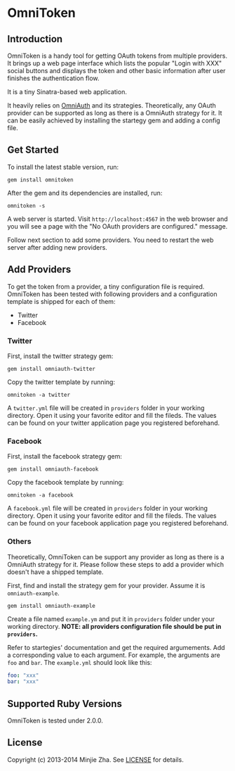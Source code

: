 # OmniToken

## Introduction
OmniToken is a handy tool for getting OAuth tokens from multiple providers. It brings up a web page interface which lists the popular "Login with XXX" social buttons and displays the token and other basic information after user finishes the authentication flow.

It is a tiny Sinatra-based web application.

It heavily relies on [OmniAuth](https://github.com/intridea/omniauth) and its strategies. Theoretically, any OAuth provider can be supported as long as there is a OmniAuth strategy for it. It can be easily achieved by installing the startegy gem and adding a config file.

## Get Started
To install the latest stable version, run:

`gem install omnitoken`

After the gem and its dependencies are installed, run:

`omnitoken -s`

A web server is started. Visit `http://localhost:4567` in the web browser and you will see a page with the "No OAuth providers are configured." message.

Follow next section to add some providers. You need to restart the web server after adding new providers.

## Add Providers
To get the token from a provider, a tiny configuration file is required. OmniToken has been tested with following providers and a configuration template is shipped for each of them:
* Twitter
* Facebook

### Twitter
First, install the twitter strategy gem:

`gem install omniauth-twitter`

Copy the twitter template by running:

`omnitoken -a twitter`

A `twitter.yml` file will be created in `providers` folder in your working directory. Open it using your favorite editor and fill the fileds. The values can be found on your twitter application page you registered beforehand.

### Facebook
First, install the facebook strategy gem:

`gem install omniauth-facebook`

Copy the facebook template by running:

`omnitoken -a facebook`

A `facebook.yml` file will be created in `providers` folder in your working directory. Open it using your favorite editor and fill the fileds. The values can be found on your facebook application page you registered beforehand.

### Others
Theoretically, OmniToken can be support any provider as long as there is a OmniAuth strategy for it. Please follow these steps to add a provider which doesn't have a shipped template.

First, find and install the strategy gem for your provider. Assume it is `omniauth-example`.

`gem install omniauth-example`

Create a file named `example.ym` and put it in `providers` folder under your working directory. **NOTE: all providers configuration file should be put in `providers`.**

Refer to startegies' documentation and get the required argumements. Add a corresponding value to each argument. For example, the arguments are `foo` and `bar`. The `example.yml` should look like this:

```yaml
foo: "xxx"
bar: "xxx"
```

## Supported Ruby Versions
OmniToken is tested under 2.0.0.

## License
Copyright (c) 2013-2014 Minjie Zha. See [LICENSE](https://github.com/magic003/omnitoken/blob/master/LICENSE-MIT) for details.
